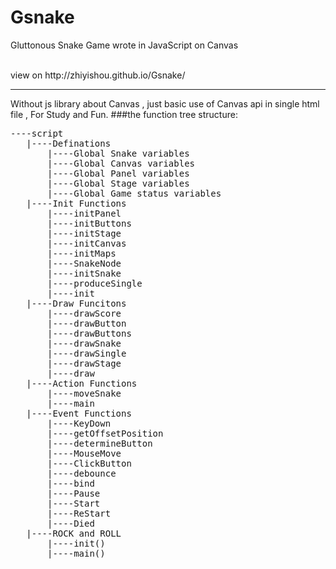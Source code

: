 # Gsnake
Gluttonous Snake Game wrote in JavaScript on Canvas

<br>
view on http://zhiyishou.github.io/Gsnake/  

-----  
Without js library about Canvas , just basic use of Canvas api in single html file , For Study and Fun.
###the function tree structure:
<pre>
----script   
   |----Definations
       |----Global Snake variables
       |----Global Canvas variables
       |----Global Panel variables
       |----Global Stage variables
       |----Global Game status variables
   |----Init Functions
       |----initPanel
       |----initButtons
       |----initStage
       |----initCanvas
       |----initMaps
       |----SnakeNode
       |----initSnake
       |----produceSingle
       |----init
   |----Draw Funcitons
       |----drawScore
       |----drawButton
       |----drawButtons
       |----drawSnake
       |----drawSingle
       |----drawStage
       |----draw
   |----Action Functions
       |----moveSnake
       |----main
   |----Event Functions
       |----KeyDown
       |----getOffsetPosition
       |----determineButton
       |----MouseMove
       |----ClickButton
       |----debounce
       |----bind
       |----Pause
       |----Start
       |----ReStart
       |----Died
   |----ROCK and ROLL
       |----init()
       |----main()
</pre>       
       
       
       
